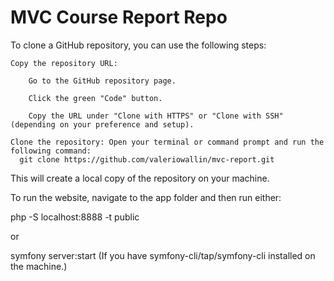 # MVC Course Report Repo
To clone a GitHub repository, you can use the following steps:

    Copy the repository URL:

        Go to the GitHub repository page.

        Click the green "Code" button.

        Copy the URL under "Clone with HTTPS" or "Clone with SSH" (depending on your preference and setup).

    Clone the repository: Open your terminal or command prompt and run the following command:
      git clone https://github.com/valeriowallin/mvc-report.git

This will create a local copy of the repository on your machine.

To run the website, navigate to the app folder and then run either:

 php -S localhost:8888 -t public

 or

 symfony server:start (If you have symfony-cli/tap/symfony-cli installed on the machine.) 
